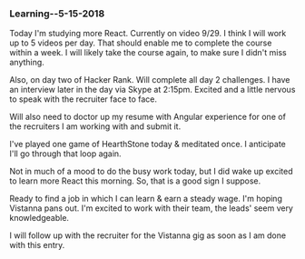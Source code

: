 ### Learning--5-15-2018

Today I'm studying more React. Currently on video 9/29. I think I will work up to 5 videos per day. That should enable me to complete the course within a week. I will likely take the course again, to make sure I didn't miss anything.

Also, on day two of Hacker Rank. Will complete all day 2 challenges. I have an interview later in the day via Skype at 2:15pm. Excited and a little nervous to speak with the recruiter face to face.

Will also need to doctor up my resume with Angular experience for one of the recruiters I am working with and submit it. 

I've played one game of HearthStone today & meditated once. I anticipate I'll go through that loop again.

Not in much of a mood to do the busy work today, but I did wake up excited to learn more React this morning. So, that is a good sign I suppose.

Ready to find a job in which I can learn & earn a steady wage. I'm hoping Vistanna pans out. I'm excited to work with their team, the leads' seem very knowledgeable.

I will follow up with the recruiter for the Vistanna gig as soon as I am done with this entry.

